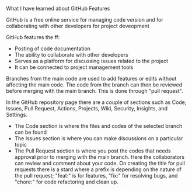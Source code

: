 What I have learned about GitHub Features

GitHub is a free online service for managing code version and for collaborating with other developers for project deveopment

GitHub features the ff:
 * Posting of code documentation
 * The ability to collaborate with other developers
 * Serves as a platform for discussing issues related to the project
 * It can be connected to project management tools

Branches from the main code are used to add features or edits without affecting the main code. The code from the branch can then be reviewed before merging with the main branch. This is done through "pull request".

In the GitHub repository page there are a couple of sections such as Code, Issues, Pull Request, Actions, Projects, Wiki, Security, Insights, and Settings.
 * The Code section is where the files and codes of the selected branch can be found
 * The Issues section is where you can make discussions on a particular topic
 * The Pull Request section is where you post the codes that needs approval prior to merging with the main branch. Here the collaborators can review and comment about your code. On creating the title for pull requests there is a stard where a prefix is depending on the nature of the pull request; "feat:" is for features, "fix:" for resolving bugs, and "chore:" for code refactoring and clean up.